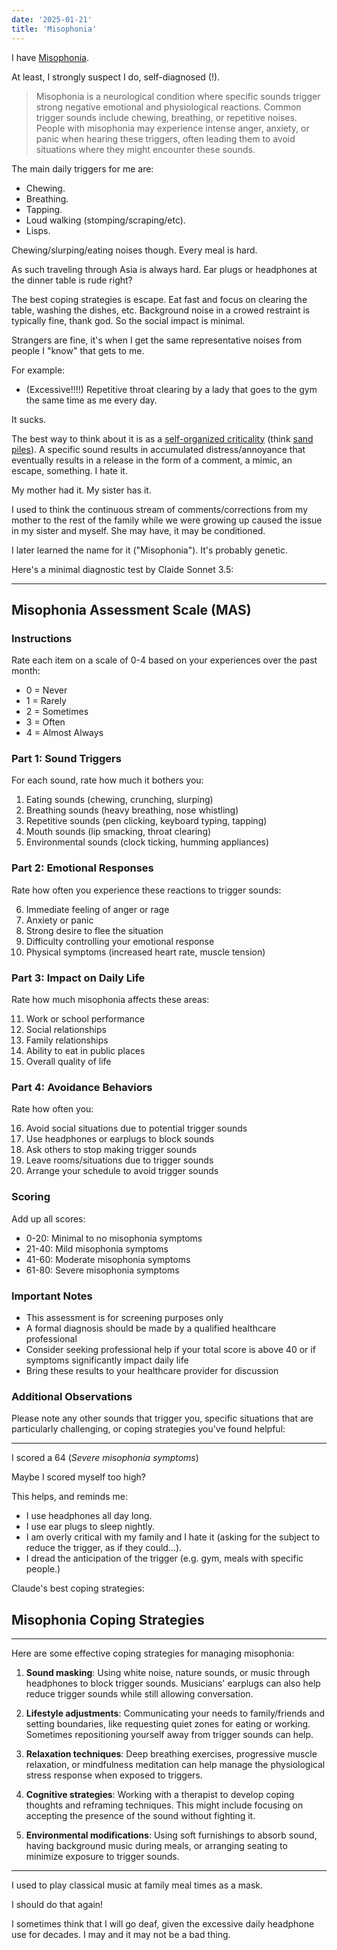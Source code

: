 ```yaml
---
date: '2025-01-21'
title: 'Misophonia'
---
```


I have [Misophonia](https://en.wikipedia.org/wiki/Misophonia).

At least, I strongly suspect I do, self-diagnosed (!).

> Misophonia is a neurological condition where specific sounds trigger strong negative emotional and physiological reactions. Common trigger sounds include chewing, breathing, or repetitive noises. People with misophonia may experience intense anger, anxiety, or panic when hearing these triggers, often leading them to avoid situations where they might encounter these sounds.

The main daily triggers for me are:

* Chewing.
* Breathing.
* Tapping.
* Loud walking (stomping/scraping/etc).
* Lisps.

Chewing/slurping/eating noises though. Every meal is hard.

As such traveling through Asia is always hard. Ear plugs or headphones at the dinner table is rude right?

The best coping strategies is escape. Eat fast and focus on clearing the table, washing the dishes, etc. Background noise in a crowed restraint is typically fine, thank god. So the social impact is minimal.

Strangers are fine, it's when I get the same representative noises from people I "know" that gets to me.

For example:

* (Excessive!!!!) Repetitive throat clearing by a lady that goes to the gym the same time as me every day.

It sucks.

The best way to think about it is as a [self-organized criticality](https://en.wikipedia.org/wiki/Self-organized_criticality) (think [sand piles](https://en.wikipedia.org/wiki/Abelian_sandpile_model)). A specific sound results in accumulated distress/annoyance that eventually results in a release in the form of a comment, a mimic, an escape, something. I hate it.

My mother had it. My sister has it.

I used to think the continuous stream of comments/corrections from my mother to the rest of the family while we were growing up caused the issue in my sister and myself. She may have, it may be conditioned.

I later learned the name for it ("Misophonia"). It's probably genetic.


Here's a minimal diagnostic test by Claide Sonnet 3.5:

---

## Misophonia Assessment Scale (MAS)

### Instructions
Rate each item on a scale of 0-4 based on your experiences over the past month:
* 0 = Never
* 1 = Rarely
* 2 = Sometimes
* 3 = Often
* 4 = Almost Always

### Part 1: Sound Triggers
For each sound, rate how much it bothers you:

1. Eating sounds (chewing, crunching, slurping)
2. Breathing sounds (heavy breathing, nose whistling)
3. Repetitive sounds (pen clicking, keyboard typing, tapping)
4. Mouth sounds (lip smacking, throat clearing)
5. Environmental sounds (clock ticking, humming appliances)

### Part 2: Emotional Responses
Rate how often you experience these reactions to trigger sounds:

6. Immediate feeling of anger or rage
7. Anxiety or panic
8. Strong desire to flee the situation
9. Difficulty controlling your emotional response
10. Physical symptoms (increased heart rate, muscle tension)

### Part 3: Impact on Daily Life
Rate how much misophonia affects these areas:

11. Work or school performance
12. Social relationships
13. Family relationships
14. Ability to eat in public places
15. Overall quality of life

### Part 4: Avoidance Behaviors
Rate how often you:

16. Avoid social situations due to potential trigger sounds
17. Use headphones or earplugs to block sounds
18. Ask others to stop making trigger sounds
19. Leave rooms/situations due to trigger sounds
20. Arrange your schedule to avoid trigger sounds

### Scoring
Add up all scores:
- 0-20: Minimal to no misophonia symptoms
- 21-40: Mild misophonia symptoms
- 41-60: Moderate misophonia symptoms
- 61-80: Severe misophonia symptoms

### Important Notes
- This assessment is for screening purposes only
- A formal diagnosis should be made by a qualified healthcare professional
- Consider seeking professional help if your total score is above 40 or if symptoms significantly impact daily life
- Bring these results to your healthcare provider for discussion

### Additional Observations
Please note any other sounds that trigger you, specific situations that are particularly challenging, or coping strategies you've found helpful:


---

I scored a 64 (_Severe misophonia symptoms_)

Maybe I scored myself too high?

This helps, and reminds me:

* I use headphones all day long.
* I use ear plugs to sleep nightly.
* I am overly critical with my family and I hate it (asking for the subject to reduce the trigger, as if they could...).
* I dread the anticipation of the trigger (e.g. gym, meals with specific people.)


Claude's best coping strategies:

## Misophonia Coping Strategies

---
Here are some effective coping strategies for managing misophonia:

1. **Sound masking**: Using white noise, nature sounds, or music through headphones to block trigger sounds. Musicians' earplugs can also help reduce trigger sounds while still allowing conversation.

2. **Lifestyle adjustments**: Communicating your needs to family/friends and setting boundaries, like requesting quiet zones for eating or working. Sometimes repositioning yourself away from trigger sounds can help.

3. **Relaxation techniques**: Deep breathing exercises, progressive muscle relaxation, or mindfulness meditation can help manage the physiological stress response when exposed to triggers.

4. **Cognitive strategies**: Working with a therapist to develop coping thoughts and reframing techniques. This might include focusing on accepting the presence of the sound without fighting it.

5. **Environmental modifications**: Using soft furnishings to absorb sound, having background music during meals, or arranging seating to minimize exposure to trigger sounds.
---


I used to play classical music at family meal times as a mask.

I should do that again!

I sometimes think that I will go deaf, given the excessive daily headphone use for decades. I may and it may not be a bad thing.

